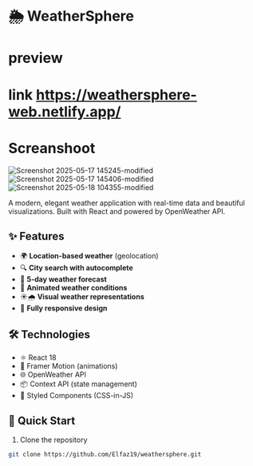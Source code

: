 # 🌦️ WeatherSphere

# preview
# link  https://weathersphere-web.netlify.app/

# Screanshoot
![Screenshot 2025-05-17 145245-modified](https://github.com/user-attachments/assets/390c5edd-843a-4589-b5ad-f1972e34a2e5)
![Screenshot 2025-05-17 145406-modified](https://github.com/user-attachments/assets/6250c6c7-fe85-4a27-bbfb-7bb604791e17)
![Screenshot 2025-05-18 104355-modified](https://github.com/user-attachments/assets/bf40878a-f2d1-44c6-9c1e-a01636deffc0)





A modern, elegant weather application with real-time data and beautiful visualizations. Built with React and powered by OpenWeather API.

## ✨ Features

- 🌍 **Location-based weather** (geolocation)
- 🔍 **City search with autocomplete**
- 📅 **5-day weather forecast**
- 🌈 **Animated weather conditions**
- ☀️🌧️ **Visual weather representations**
- 📱 **Fully responsive design**

## 🛠️ Technologies

- ⚛️ React 18
- 🎨 Framer Motion (animations)
- 🌐 OpenWeather API
- 📦 Context API (state management)
- 💅 Styled Components (CSS-in-JS)

## 🚀 Quick Start

1. Clone the repository
```bash
git clone https://github.com/Elfaz19/weathersphere.git
